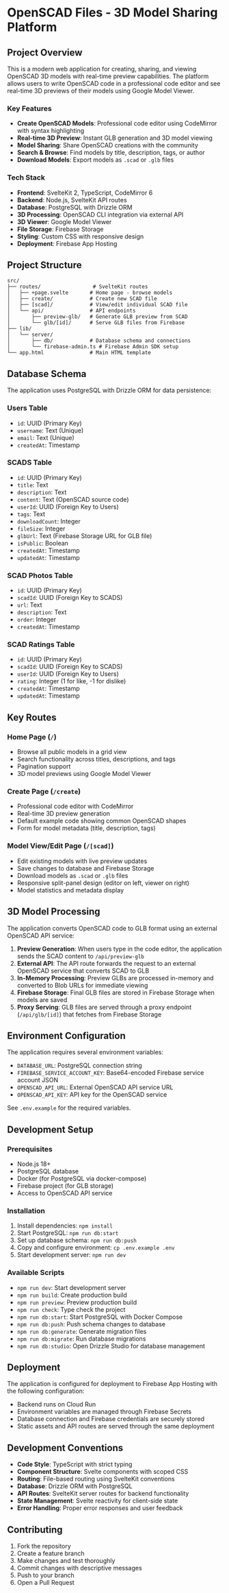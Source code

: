 # OpenSCAD Files - 3D Model Sharing Platform

## Project Overview

This is a modern web application for creating, sharing, and viewing OpenSCAD 3D models with real-time preview capabilities. The platform allows users to write OpenSCAD code in a professional code editor and see real-time 3D previews of their models using Google Model Viewer.

### Key Features

- **Create OpenSCAD Models**: Professional code editor using CodeMirror with syntax highlighting
- **Real-time 3D Preview**: Instant GLB generation and 3D model viewing
- **Model Sharing**: Share OpenSCAD creations with the community
- **Search & Browse**: Find models by title, description, tags, or author
- **Download Models**: Export models as `.scad` or `.glb` files

### Tech Stack

- **Frontend**: SvelteKit 2, TypeScript, CodeMirror 6
- **Backend**: Node.js, SvelteKit API routes
- **Database**: PostgreSQL with Drizzle ORM
- **3D Processing**: OpenSCAD CLI integration via external API
- **3D Viewer**: Google Model Viewer
- **File Storage**: Firebase Storage
- **Styling**: Custom CSS with responsive design
- **Deployment**: Firebase App Hosting

## Project Structure

```
src/
├── routes/                 # SvelteKit routes
│   ├── +page.svelte       # Home page - browse models
│   ├── create/            # Create new SCAD file
│   ├── [scad]/            # View/edit individual SCAD file
│   └── api/               # API endpoints
│       ├── preview-glb/   # Generate GLB preview from SCAD
│       └── glb/[id]/      # Serve GLB files from Firebase
├── lib/
│   └── server/
│       ├── db/            # Database schema and connections
│       └── firebase-admin.ts # Firebase Admin SDK setup
└── app.html               # Main HTML template
```

## Database Schema

The application uses PostgreSQL with Drizzle ORM for data persistence:

### Users Table
- `id`: UUID (Primary Key)
- `username`: Text (Unique)
- `email`: Text (Unique)
- `createdAt`: Timestamp

### SCADS Table
- `id`: UUID (Primary Key)
- `title`: Text
- `description`: Text
- `content`: Text (OpenSCAD source code)
- `userId`: UUID (Foreign Key to Users)
- `tags`: Text
- `downloadCount`: Integer
- `fileSize`: Integer
- `glbUrl`: Text (Firebase Storage URL for GLB file)
- `isPublic`: Boolean
- `createdAt`: Timestamp
- `updatedAt`: Timestamp

### SCAD Photos Table
- `id`: UUID (Primary Key)
- `scadId`: UUID (Foreign Key to SCADS)
- `url`: Text
- `description`: Text
- `order`: Integer
- `createdAt`: Timestamp

### SCAD Ratings Table
- `id`: UUID (Primary Key)
- `scadId`: UUID (Foreign Key to SCADS)
- `userId`: UUID (Foreign Key to Users)
- `rating`: Integer (1 for like, -1 for dislike)
- `createdAt`: Timestamp
- `updatedAt`: Timestamp

## Key Routes

### Home Page (`/`)
- Browse all public models in a grid view
- Search functionality across titles, descriptions, and tags
- Pagination support
- 3D model previews using Google Model Viewer

### Create Page (`/create`)
- Professional code editor with CodeMirror
- Real-time 3D preview generation
- Default example code showing common OpenSCAD shapes
- Form for model metadata (title, description, tags)

### Model View/Edit Page (`/[scad]`)
- Edit existing models with live preview updates
- Save changes to database and Firebase Storage
- Download models as `.scad` or `.glb` files
- Responsive split-panel design (editor on left, viewer on right)
- Model statistics and metadata display

## 3D Model Processing

The application converts OpenSCAD code to GLB format using an external OpenSCAD API service:

1. **Preview Generation**: When users type in the code editor, the application sends the SCAD content to `/api/preview-glb`
2. **External API**: The API route forwards the request to an external OpenSCAD service that converts SCAD to GLB
3. **In-Memory Processing**: Preview GLBs are processed in-memory and converted to Blob URLs for immediate viewing
4. **Firebase Storage**: Final GLB files are stored in Firebase Storage when models are saved
5. **Proxy Serving**: GLB files are served through a proxy endpoint (`/api/glb/[id]`) that fetches from Firebase Storage

## Environment Configuration

The application requires several environment variables:

- `DATABASE_URL`: PostgreSQL connection string
- `FIREBASE_SERVICE_ACCOUNT_KEY`: Base64-encoded Firebase service account JSON
- `OPENSCAD_API_URL`: External OpenSCAD API service URL
- `OPENSCAD_API_KEY`: API key for the OpenSCAD service

See `.env.example` for the required variables.

## Development Setup

### Prerequisites
- Node.js 18+
- PostgreSQL database
- Docker (for PostgreSQL via docker-compose)
- Firebase project (for GLB storage)
- Access to OpenSCAD API service

### Installation
1. Install dependencies: `npm install`
2. Start PostgreSQL: `npm run db:start`
3. Set up database schema: `npm run db:push`
4. Copy and configure environment: `cp .env.example .env`
5. Start development server: `npm run dev`

### Available Scripts
- `npm run dev`: Start development server
- `npm run build`: Create production build
- `npm run preview`: Preview production build
- `npm run check`: Type check the project
- `npm run db:start`: Start PostgreSQL with Docker Compose
- `npm run db:push`: Push schema changes to database
- `npm run db:generate`: Generate migration files
- `npm run db:migrate`: Run database migrations
- `npm run db:studio`: Open Drizzle Studio for database management

## Deployment

The application is configured for deployment to Firebase App Hosting with the following configuration:
- Backend runs on Cloud Run
- Environment variables are managed through Firebase Secrets
- Database connection and Firebase credentials are securely stored
- Static assets and API routes are served through the same deployment

## Development Conventions

- **Code Style**: TypeScript with strict typing
- **Component Structure**: Svelte components with scoped CSS
- **Routing**: File-based routing using SvelteKit conventions
- **Database**: Drizzle ORM with PostgreSQL
- **API Routes**: SvelteKit server routes for backend functionality
- **State Management**: Svelte reactivity for client-side state
- **Error Handling**: Proper error responses and user feedback

## Contributing

1. Fork the repository
2. Create a feature branch
3. Make changes and test thoroughly
4. Commit changes with descriptive messages
5. Push to your branch
6. Open a Pull Request